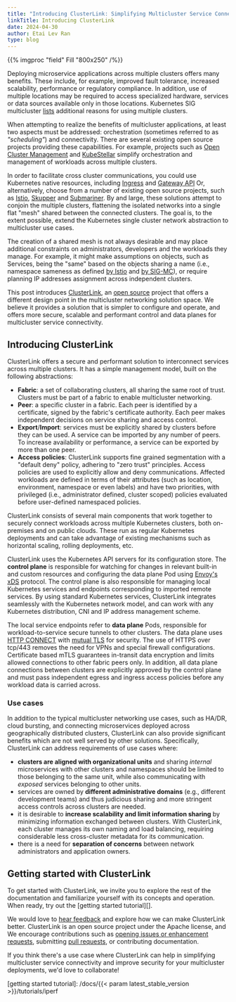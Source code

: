 ```yaml
---
title: "Introducing ClusterLink: Simplifying Multicluster Service Connectivity"
linkTitle: Introducing ClusterLink
date: 2024-04-30
author: Etai Lev Ran
type: blog
---
```


{{% imgproc "field" Fill "800x250" /%}}

Deploying microservice applications across multiple clusters offers many benefits.
 These include, for example, improved fault tolerance, increased scalability, performance
 or regulatory compliance. In addition, use of multiple locations may be required to
 access specialized hardware, services or data sources available only in those
 locations. Kubernetes SIG multicluster [lists][SIG-MC] additional reasons for
 using multiple clusters.

When attempting to realize the benefits of multicluster applications, at least two
 aspects must be addressed: orchestration (sometimes referred to as *"scheduling"*)
 and connectivity. There are several existing open source projects providing these
 capabilities. For example, projects such as [Open Cluster Management][OCM]
 and [KubeStellar][] simplify orchestration and management of
 workloads across multiple clusters.

In order to facilitate cross cluster communications, you could use Kubernetes
 native resources, including [Ingress][] and [Gateway API][]
 Or, alternatively, choose from a number of existing open source projects, such
 as [Istio][], [Skupper][] and [Submariner][].
 By and large, these solutions attempt to conjoin the multiple clusters, flattening the
 isolated networks into a single flat "mesh" shared between the connected clusters.
 The goal is, to the extent possible, extend the Kubernetes single cluster network
 abstraction to multicluster use cases.

The creation of a shared mesh is not always desirable and may place additional
 constraints on administrators, developers and the workloads they manage. For example,
 it might make assumptions on objects, such as Services, being the "same" based
 on the objects sharing a name (i.e., namespace sameness as defined [by Istio][]
 and [by SIG-MC][]), or require planning IP addresses assignment across independent clusters.

This post introduces [ClusterLink][], an [open source][] project that
 offers a different design point in the multicluster networking solution space.
 We believe it provides a solution that is simpler to configure and operate, and
 offers more secure, scalable and performant control and data planes for
 multicluster service connectivity.

## Introducing ClusterLink

ClusterLink offers a secure and performant solution to interconnect services
 across multiple clusters. It has a simple management model, built on the following
 abstractions:

- **Fabric**: a set of collaborating clusters, all sharing the same root of trust.
 Clusters must be part of a fabric to enable multicluster networking.
- **Peer**: a specific cluster in a fabric. Each peer is identified by a certificate,
 signed by the fabric's certificate authority. Each peer makes independent
 decisions on service sharing and access control.
- **Export**/**Import**: services must be explicitly shared by clusters before
 they can be used. A service can be imported by any number of peers. To increase
 availability or performance, a service can be exported by more than one peer.
- **Access policies**: ClusterLink supports fine grained segmentation with a
 "default deny" policy, adhering to "zero trust" principles. Access policies are
 used to explicitly allow and deny communications. Affected workloads are defined
 in terms of their attributes (such as location, environment, namespace or even
 labels) and have two priorities, with privileged (i.e., administrator defined,
 cluster scoped) policies evaluated before user-defined namespaced policies.

ClusterLink consists of several main components that work together to securely
 connect workloads across multiple Kubernetes clusters, both on-premises and on
 public clouds. These run as regular Kubernetes deployments and can take advantage
 of existing mechanisms such as horizontal scaling, rolling deployments, etc.

ClusterLink uses the Kubernetes API servers for its configuration store. The
 **control plane** is responsible for watching for changes in relevant built-in
 and custom resources and configuring the data plane Pod using [Envoy's xDS][] protocol.
 The control plane is also responsible for managing local Kubernetes
 services and endpoints corresponding to imported remote services. By using
 standard Kubernetes services, ClusterLink integrates seamlessly with the Kubernetes
 network model, and can work with any Kubernetes distribution, CNI and IP address
 management scheme.

The local service endpoints refer to **data plane** Pods, responsible for
 workload-to-service secure tunnels to other clusters. The data plane uses
 [HTTP CONNECT][] with [mutual TLS][] for security.
 The use of HTTPS over tcp/443 removes the need for VPNs and special firewall
 configurations. Certificate based mTLS guarantees in-transit data
 encryption and limits allowed connections to other fabric peers only. In addition,
 all data plane connections between clusters are explicitly approved by the
 control plane and must pass independent egress and ingress access policies
 before any workload data is carried across.

### Use cases

In addition to the typical multicluster networking use cases, such as
 HA/DR, cloud bursting, and connecting microservices deployed across
 geographically distributed clusters, ClusterLink can also provide
 significant benefits which are not well served by other solutions.
 Specifically, ClusterLink can address requirements of use cases where:

- **clusters are aligned with organizational units** and sharing *internal*
 microservices with other clusters and namespaces should be limited to those
 belonging to the same unit, while also communicating with *exposed* services
 belonging to other units.
- services are owned by **different administrative domains** (e.g., different
 development teams) and thus judicious sharing and more stringent access
 controls across clusters are needed.
- it is desirable to **increase scalability and limit information sharing** by
 minimizing information exchanged between clusters. With ClusterLink, each
 cluster manages its own naming and load balancing, requiring considerable
 less cross-cluster metadata for its communication.
- there is a need for **separation of concerns** between network administrators
 and application owners.

## Getting started with ClusterLink

To get started with ClusterLink, we invite you to explore the rest of the
 documentation and familiarize yourself with its concepts and operation.
 When ready, try out the [getting started tutorial][].

We would love to [hear feedback][] and explore how we can make ClusterLink better.
 ClusterLink is an open source project under the Apache license, and We encourage
 contributions such as [opening issues or enhancement requests][], submitting
 [pull requests][], or contributing documentation.

If you think there's a use case where ClusterLink can help in simplifying
 multicluster service connectivity and improve security for your multicluster
 deployments, we'd love to collaborate!

[SIG-MC]: https://multicluster.sigs.k8s.io/#problem-statement-why-multicluster
[OCM]: https://open-cluster-management.io/
[KubeStellar]: https://kubestellar.io
[Ingress]: https://kubernetes.io/docs/concepts/services-networking/ingress/
[Gateway API]: https://kubernetes.io/docs/concepts/services-networking/gateway/
[Istio]: https://istio.io
[Skupper]: https://skupper.io
[Submariner]: https://submariner.io/
[by Istio]: https://istio.io/latest/docs/ops/configuration/traffic-management/multicluster/
[by SIG-MC]: https://github.com/kubernetes/community/blob/master/sig-multicluster/namespace-sameness-position-statement.md
[ClusterLink]: https://clusterlink.net
[open source]: https://github.com/clusterlink-net/clusterlink
[Envoy's xDS]: https://www.envoyproxy.io/docs/envoy/latest/intro/arch_overview/operations/dynamic_configuration
[HTTP CONNECT]: https://en.wikipedia.org/wiki/HTTP_tunnel
[mutual TLS]: https://en.wikipedia.org/wiki/Mutual_authentication#mTLS
[hear feedback]: https://groups.google.com/g/clusterlink-users
[opening issues or enhancement requests]: https://github.com/clusterlink-net/clusterlink/issues
[pull requests]: https://github.com/clusterlink-net/clusterlink/pulls
[getting started tutorial]: /docs/{{< param latest_stable_version >}}/tutorials/iperf
